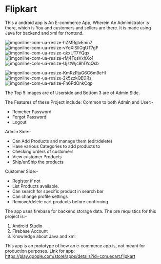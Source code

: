 # Flipkart
This a android app is An E-commerce App, Wherein An Administrator is there, which is You and customers and sellers are there.
It is made using Java for backend and xml for frontend.

![imgonline-com-ua-resize-hZMRglvEmn7](https://user-images.githubusercontent.com/55889161/120640148-c3d7cf80-c48f-11eb-82c5-6f3ecb2148e5.jpg)
![imgonline-com-ua-resize-vYoXlSlIOgUT7gP](https://user-images.githubusercontent.com/55889161/120639899-7e1b0700-c48f-11eb-880b-aa765e974a78.jpg)
![imgonline-com-ua-resize-qkxUT7YQqx](https://user-images.githubusercontent.com/55889161/120639856-73607200-c48f-11eb-97bf-75f553562ea4.jpg)
![imgonline-com-ua-resize-rM4TqsVxhXo1](https://user-images.githubusercontent.com/55889161/120640438-1dd89500-c490-11eb-887f-1bd0986f9cc1.jpg)
![imgonline-com-ua-resize-UjstWjc9h1YqQsb](https://user-images.githubusercontent.com/55889161/120639853-73607200-c48f-11eb-811a-5cf66675c092.jpg)

![imgonline-com-ua-resize-KmRzPjuG6C6m9eHI](https://user-images.githubusercontent.com/55889161/120639850-72c7db80-c48f-11eb-95b6-6e01dea64bbc.jpg)
![imgonline-com-ua-resize-2k5zzkQEDRz](https://user-images.githubusercontent.com/55889161/120639849-722f4500-c48f-11eb-96c4-2ac979016df0.jpg)
![imgonline-com-ua-resize-Fn6PdOnkCqp](https://user-images.githubusercontent.com/55889161/120639846-70fe1800-c48f-11eb-9b42-8886ea14fd6c.jpg)


The Top 5 images are of Userside and Bottom 3 are of Admin Side.

The Features of these Project include:
Common to both Admin and User:-
- Remeber Password 
- Forgot Password
- Logout

Admin Side:-
- Can Add Products and manage them (edit/delete)
- Have various Categories to add products to
- Checking orders of customers
- View customer Products
- Ship/unShip the products

Customer Side:-
- Register if not 
- List Products available.
- Can search for specific product in search bar
- Can change profile settings
- Remove/delete cart products before confirming

The app uses firebase for backend storage data.
The pre requistics for this project is:-
1) Android Studio
2) Firebase Account
3) Knowledge about Java and xml

This app is an prototype of how an e-commerce app is, not meant for production purposes.
Link for app: https://play.google.com/store/apps/details?id=com.ecart.flipkart

